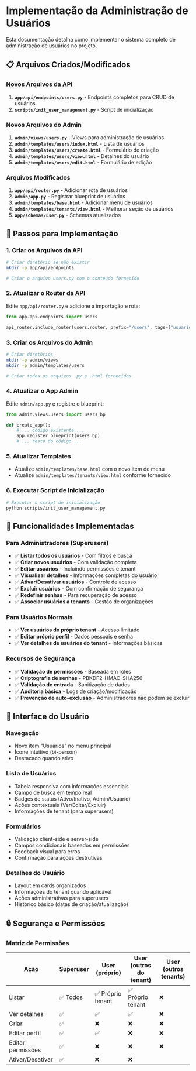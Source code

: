 # Implementação da Administração de Usuários

Esta documentação detalha como implementar o sistema completo de administração de usuários no projeto.

## 📋 Arquivos Criados/Modificados

### Novos Arquivos da API

1. **`app/api/endpoints/users.py`** - Endpoints completos para CRUD de usuários
2. **`scripts/init_user_management.py`** - Script de inicialização

### Novos Arquivos do Admin

1. **`admin/views/users.py`** - Views para administração de usuários
2. **`admin/templates/users/index.html`** - Lista de usuários
3. **`admin/templates/users/create.html`** - Formulário de criação
4. **`admin/templates/users/view.html`** - Detalhes do usuário
5. **`admin/templates/users/edit.html`** - Formulário de edição

### Arquivos Modificados

1. **`app/api/router.py`** - Adicionar rota de usuários
2. **`admin/app.py`** - Registrar blueprint de usuários
3. **`admin/templates/base.html`** - Adicionar menu de usuários
4. **`admin/templates/tenants/view.html`** - Melhorar seção de usuários
5. **`app/schemas/user.py`** - Schemas atualizados

## 🚀 Passos para Implementação

### 1. Criar os Arquivos da API

```bash
# Criar diretório se não existir
mkdir -p app/api/endpoints

# Criar o arquivo users.py com o conteúdo fornecido
```

### 2. Atualizar o Router da API

Edite `app/api/router.py` e adicione a importação e rota:

```python
from app.api.endpoints import users

api_router.include_router(users.router, prefix="/users", tags=["usuarios"])
```

### 3. Criar os Arquivos do Admin

```bash
# Criar diretórios
mkdir -p admin/views
mkdir -p admin/templates/users

# Criar todos os arquivos .py e .html fornecidos
```

### 4. Atualizar o App Admin

Edite `admin/app.py` e registre o blueprint:

```python
from admin.views.users import users_bp

def create_app():
    # ... código existente ...
    app.register_blueprint(users_bp)
    # ... resto do código ...
```

### 5. Atualizar Templates

- Atualize `admin/templates/base.html` com o novo item de menu
- Atualize `admin/templates/tenants/view.html` conforme fornecido

### 6. Executar Script de Inicialização

```bash
# Executar o script de inicialização
python scripts/init_user_management.py
```

## 🔧 Funcionalidades Implementadas

### Para Administradores (Superusers)

- ✅ **Listar todos os usuários** - Com filtros e busca
- ✅ **Criar novos usuários** - Com validação completa
- ✅ **Editar usuários** - Incluindo permissões e tenant
- ✅ **Visualizar detalhes** - Informações completas do usuário
- ✅ **Ativar/Desativar usuários** - Controle de acesso
- ✅ **Excluir usuários** - Com confirmação de segurança
- ✅ **Redefinir senhas** - Para recuperação de acesso
- ✅ **Associar usuários a tenants** - Gestão de organizações

### Para Usuários Normais

- ✅ **Ver usuários do próprio tenant** - Acesso limitado
- ✅ **Editar próprio perfil** - Dados pessoais e senha
- ✅ **Ver detalhes de usuários do tenant** - Informações básicas

### Recursos de Segurança

- ✅ **Validação de permissões** - Baseada em roles
- ✅ **Criptografia de senhas** - PBKDF2-HMAC-SHA256
- ✅ **Validação de entrada** - Sanitização de dados
- ✅ **Auditoria básica** - Logs de criação/modificação
- ✅ **Prevenção de auto-exclusão** - Administradores não podem se excluir

## 🎯 Interface do Usuário

### Navegação

- Novo item "Usuários" no menu principal
- Ícone intuitivo (bi-person)
- Destacado quando ativo

### Lista de Usuários

- Tabela responsiva com informações essenciais
- Campo de busca em tempo real
- Badges de status (Ativo/Inativo, Admin/Usuário)
- Ações contextuais (Ver/Editar/Excluir)
- Informações de tenant (para superusers)

### Formulários

- Validação client-side e server-side
- Campos condicionais baseados em permissões
- Feedback visual para erros
- Confirmação para ações destrutivas

### Detalhes do Usuário

- Layout em cards organizados
- Informações do tenant quando aplicável
- Ações administrativas para superusers
- Histórico básico (datas de criação/atualização)

## 🔒 Segurança e Permissões

### Matriz de Permissões

| Ação | Superuser | User (próprio) | User (outros do tenant) | User (outros tenants) |
|------|-----------|----------------|-------------------------|----------------------|
| Listar | ✅ Todos | ✅ Próprio tenant | ✅ Próprio tenant | ❌ |
| Ver detalhes | ✅ | ✅ | ✅ | ❌ |
| Criar | ✅ | ❌ | ❌ | ❌ |
| Editar perfil | ✅ | ✅ | ❌ | ❌ |
| Editar permissões | ✅ | ❌ | ❌ | ❌ |
| Ativar/Desativar | ✅ | ❌ | ❌